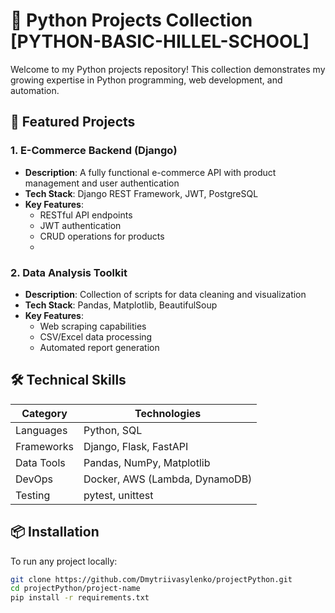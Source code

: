 # 🐍 Python Projects Collection [PYTHON-BASIC-HILLEL-SCHOOL]

Welcome to my Python projects repository! This collection demonstrates my growing expertise in Python programming, web development, and automation.

## 🚀 Featured Projects

### 1. E-Commerce Backend (Django)
- **Description**: A fully functional e-commerce API with product management and user authentication
- **Tech Stack**: Django REST Framework, JWT, PostgreSQL
- **Key Features**:
  - RESTful API endpoints
  - JWT authentication
  - CRUD operations for products
  - 
### 2. Data Analysis Toolkit
- **Description**: Collection of scripts for data cleaning and visualization
- **Tech Stack**: Pandas, Matplotlib, BeautifulSoup
- **Key Features**:
  - Web scraping capabilities
  - CSV/Excel data processing
  - Automated report generation

## 🛠 Technical Skills

| Category       | Technologies                          |
|----------------|---------------------------------------|
| Languages      | Python, SQL                           |
| Frameworks     | Django, Flask, FastAPI                |
| Data Tools     | Pandas, NumPy, Matplotlib             |
| DevOps         | Docker, AWS (Lambda, DynamoDB)        |
| Testing        | pytest, unittest                      |

## 📦 Installation

To run any project locally:
```bash
git clone https://github.com/Dmytriivasylenko/projectPython.git
cd projectPython/project-name
pip install -r requirements.txt
